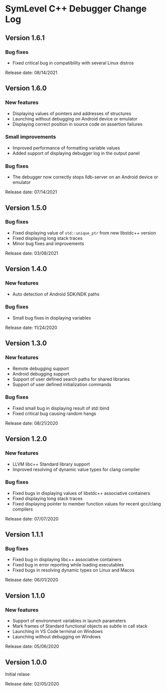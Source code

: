 # SymLevel C++ Debugger Change Log

## Version 1.6.1

### Bug fixes

- Fixed critical bug in compatibility with several Linux distros

Release date: 08/14/2021


## Version 1.6.0

### New features
- Displaying values of pointers and addresses of structures
- Launching without debugging on Android device or emulator
- Displaying correct position in source code on assertion failures

### Small improvements
- Improved performance of formatting variable values
- Added support of displaying debugger log in the output panel

### Bug fixes
- The debugger now correctly stops lldb-server on an Android device or emulator

Release date: 07/14/2021


## Version 1.5.0

### Bug fixes
- Fixed displaying value of `std::unique_ptr` from new libstdc++ version
- Fixed displaying long stack traces
- Minor bug fixes and improvements

Release date: 03/08/2021


## Version 1.4.0

### New features
- Auto detection of Android SDK/NDK paths

### Bug fixes
- Small bug fixes in displaying variables

Release date: 11/24/2020

## Version 1.3.0

### New features
- Remote debugging support
- Android debugging support
- Support of user defined search paths for shared libraries
- Support of user defined initialization commands

### Bug fixes
- Fixed small bug in displaying result of std::bind
- Fixed critical bug causing random hangs

Release date: 08/21/2020


## Version 1.2.0

### New features
- LLVM libc++ Standard library support
- Improved resolving of dynamic value types for clang compiler

### Bug fixes
- Fixed bugs in displaying values of libstdc++ associative containers
- Fixed displaying long stack traces
- Fixed displaying pointer to member function values for recent gcc/clang compilers

Release date: 07/07/2020


## Version 1.1.1

### Bug fixes
- Fixed bug in displaying libc++ associative containers
- Fixed bug in error reporting while loading executables
- Fixed bugs in resolving dynamic types on Linux and Macos

Release date: 06/01/2020


## Version 1.1.0

### New features
- Support of environment variables in launch parameters
- Mark frames of Standard functional objects as subtle in call stack
- Launching in VS Code terminal on Windows
- Launching without debugging on Windows

Release date: 05/06/2020


## Version 1.0.0
Initial relase

Release date: 02/05/2020

